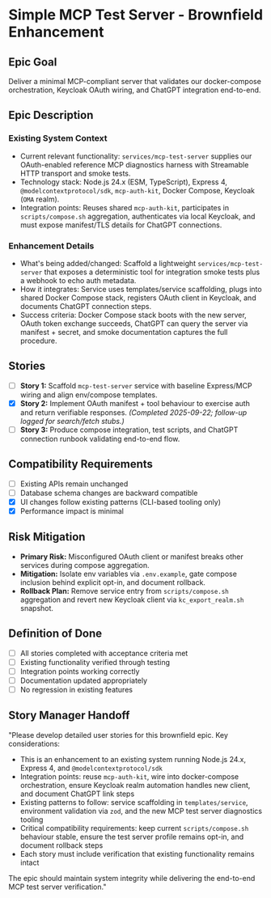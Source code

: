 # Simple MCP Test Server - Brownfield Enhancement

## Epic Goal
Deliver a minimal MCP-compliant server that validates our docker-compose orchestration, Keycloak OAuth wiring, and ChatGPT integration end-to-end.

## Epic Description

### Existing System Context
- Current relevant functionality: `services/mcp-test-server` supplies our OAuth-enabled reference MCP diagnostics harness with Streamable HTTP transport and smoke tests.
- Technology stack: Node.js 24.x (ESM, TypeScript), Express 4, `@modelcontextprotocol/sdk`, `mcp-auth-kit`, Docker Compose, Keycloak (`OMA` realm).
- Integration points: Reuses shared `mcp-auth-kit`, participates in `scripts/compose.sh` aggregation, authenticates via local Keycloak, and must expose manifest/TLS details for ChatGPT connections.

### Enhancement Details
- What's being added/changed: Scaffold a lightweight `services/mcp-test-server` that exposes a deterministic tool for integration smoke tests plus a webhook to echo auth metadata.
- How it integrates: Service uses templates/service scaffolding, plugs into shared Docker Compose stack, registers OAuth client in Keycloak, and documents ChatGPT connection steps.
- Success criteria: Docker Compose stack boots with the new server, OAuth token exchange succeeds, ChatGPT can query the server via manifest + secret, and smoke documentation captures the full procedure.

## Stories
- [ ] **Story 1:** Scaffold `mcp-test-server` service with baseline Express/MCP wiring and align env/compose templates.
- [x] **Story 2:** Implement OAuth manifest + tool behaviour to exercise auth and return verifiable responses. _(Completed 2025-09-22; follow-up logged for search/fetch stubs.)_
- [ ] **Story 3:** Produce compose integration, test scripts, and ChatGPT connection runbook validating end-to-end flow.

## Compatibility Requirements
- [ ] Existing APIs remain unchanged
- [ ] Database schema changes are backward compatible
- [x] UI changes follow existing patterns (CLI-based tooling only)
- [x] Performance impact is minimal

## Risk Mitigation
- **Primary Risk:** Misconfigured OAuth client or manifest breaks other services during compose aggregation.
- **Mitigation:** Isolate env variables via `.env.example`, gate compose inclusion behind explicit opt-in, and document rollback.
- **Rollback Plan:** Remove service entry from `scripts/compose.sh` aggregation and revert new Keycloak client via `kc_export_realm.sh` snapshot.

## Definition of Done
- [ ] All stories completed with acceptance criteria met
- [ ] Existing functionality verified through testing
- [ ] Integration points working correctly
- [ ] Documentation updated appropriately
- [ ] No regression in existing features

## Story Manager Handoff
"Please develop detailed user stories for this brownfield epic. Key considerations:

- This is an enhancement to an existing system running Node.js 24.x, Express 4, and `@modelcontextprotocol/sdk`
- Integration points: reuse `mcp-auth-kit`, wire into docker-compose orchestration, ensure Keycloak realm automation handles new client, and document ChatGPT link steps
- Existing patterns to follow: service scaffolding in `templates/service`, environment validation via `zod`, and the new MCP test server diagnostics tooling
- Critical compatibility requirements: keep current `scripts/compose.sh` behaviour stable, ensure the test server profile remains opt-in, and document rollback steps
- Each story must include verification that existing functionality remains intact

The epic should maintain system integrity while delivering the end-to-end MCP test server verification."

